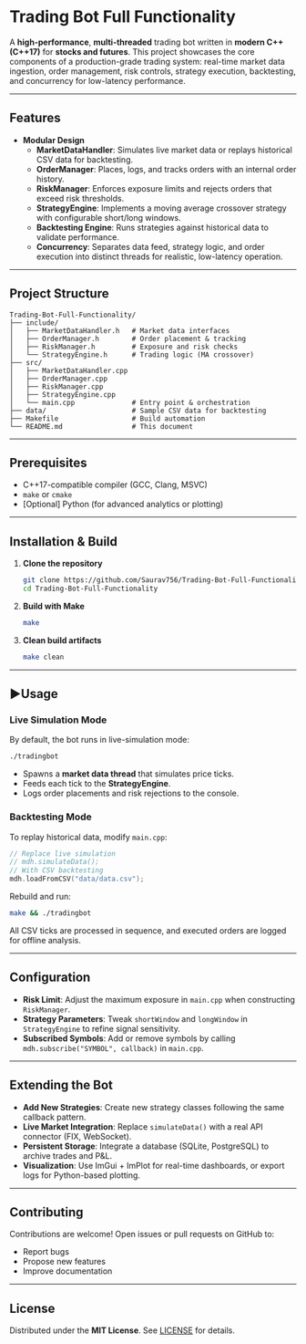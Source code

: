 # Trading Bot Full Functionality

A **high-performance**, **multi-threaded** trading bot written in **modern C++ (C++17)** for **stocks and futures**. This project showcases the core components of a production-grade trading system: real-time market data ingestion, order management, risk controls, strategy execution, backtesting, and concurrency for low-latency performance.

---

## Features

- **Modular Design**
  - **MarketDataHandler**: Simulates live market data or replays historical CSV data for backtesting.
  - **OrderManager**: Places, logs, and tracks orders with an internal order history.
  - **RiskManager**: Enforces exposure limits and rejects orders that exceed risk thresholds.
  - **StrategyEngine**: Implements a moving average crossover strategy with configurable short/long windows.
  - **Backtesting Engine**: Runs strategies against historical data to validate performance.
  - **Concurrency**: Separates data feed, strategy logic, and order execution into distinct threads for realistic, low-latency operation.

---

## Project Structure

```plaintext
Trading-Bot-Full-Functionality/
├── include/
│   ├── MarketDataHandler.h   # Market data interfaces
│   ├── OrderManager.h        # Order placement & tracking
│   ├── RiskManager.h         # Exposure and risk checks
│   └── StrategyEngine.h      # Trading logic (MA crossover)
├── src/
│   ├── MarketDataHandler.cpp
│   ├── OrderManager.cpp
│   ├── RiskManager.cpp
│   ├── StrategyEngine.cpp
│   └── main.cpp              # Entry point & orchestration
├── data/                     # Sample CSV data for backtesting
├── Makefile                  # Build automation
└── README.md                 # This document
```

---

## Prerequisites

- C++17-compatible compiler (GCC, Clang, MSVC)
- `make` or `cmake`
- [Optional] Python (for advanced analytics or plotting)

---

## Installation & Build

1. **Clone the repository**

   ```bash
   git clone https://github.com/Saurav756/Trading-Bot-Full-Functionality.git
   cd Trading-Bot-Full-Functionality
   ```

2. **Build with Make**

   ```bash
   make
   ```

3. **Clean build artifacts**

   ```bash
   make clean
   ```

---

## ▶Usage

### Live Simulation Mode

By default, the bot runs in live-simulation mode:

```bash
./tradingbot
```

- Spawns a **market data thread** that simulates price ticks.
- Feeds each tick to the **StrategyEngine**.
- Logs order placements and risk rejections to the console.

### Backtesting Mode

To replay historical data, modify `main.cpp`:

```cpp
// Replace live simulation
// mdh.simulateData();
// With CSV backtesting
mdh.loadFromCSV("data/data.csv");
```

Rebuild and run:

```bash
make && ./tradingbot
```

All CSV ticks are processed in sequence, and executed orders are logged for offline analysis.

---

## Configuration

- **Risk Limit**: Adjust the maximum exposure in `main.cpp` when constructing `RiskManager`.
- **Strategy Parameters**: Tweak `shortWindow` and `longWindow` in `StrategyEngine` to refine signal sensitivity.
- **Subscribed Symbols**: Add or remove symbols by calling `mdh.subscribe("SYMBOL", callback)` in `main.cpp`.

---

## Extending the Bot

- **Add New Strategies**: Create new strategy classes following the same callback pattern.
- **Live Market Integration**: Replace `simulateData()` with a real API connector (FIX, WebSocket).
- **Persistent Storage**: Integrate a database (SQLite, PostgreSQL) to archive trades and P&L.
- **Visualization**: Use ImGui + ImPlot for real-time dashboards, or export logs for Python-based plotting.

---

## Contributing

Contributions are welcome! Open issues or pull requests on GitHub to:

- Report bugs
- Propose new features
- Improve documentation

---

## License

Distributed under the **MIT License**. See [LICENSE](LICENSE) for details.
